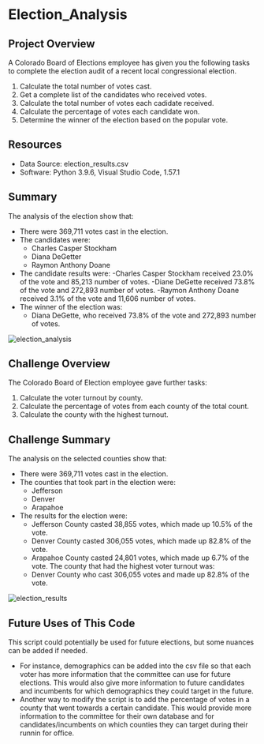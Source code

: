 # Election_Analysis

## Project Overview
A Colorado Board of Elections employee has given you the following tasks to complete the election audit of a recent local congressional election.

1. Calculate the total number of votes cast.
2. Get a complete list of the candidates who received votes.
3. Calculate the total number of votes each cadidate received.
4. Calculate the percentage of votes each candidate won.
5. Determine the winner of the election based on the popular vote.

## Resources
- Data Source: election_results.csv
- Software: Python 3.9.6, Visual Studio Code, 1.57.1

## Summary
The analysis of the election show that:
- There were 369,711 votes cast in the election.
- The candidates were:
  - Charles Casper Stockham
  - Diana DeGetter
  - Raymon Anthony Doane
- The candidate results were:
  -Charles Casper Stockham received 23.0% of the vote and 85,213 number of votes.
  -Diane DeGette received 73.8% of the vote and 272,893 number of votes.
  -Raymon Anthony Doane received 3.1% of the vote and 11,606 number of votes.
- The winner of the election was:
  - Diana DeGette, who received 73.8% of the vote and 272,893 number of votes.

![election_analysis](https://user-images.githubusercontent.com/46951897/125124810-4b7fb200-e0be-11eb-89a0-d96843120c77.PNG)

 
## Challenge Overview
The Colorado Board of Election employee gave further tasks:

1. Calculate the voter turnout by county.
2. Calculate the percentage of votes from each county of the total count.
3. Calculate the county with the highest turnout.

## Challenge Summary
The analysis on the selected counties show that:
- There were 369,711 votes cast in the election.
- The counties that took part in the election were:
    - Jefferson
    - Denver
    - Arapahoe
- The results for the election were:
    - Jefferson County casted 38,855 votes, which made up 10.5% of the vote.
    - Denver County casted 306,055 votes, which made up 82.8% of the vote.
    - Arapahoe County casted 24,801 votes, which made up 6.7% of the vote.
The county that had the highest voter turnout was:
  - Denver County who cast 306,055 votes and made up 82.8% of the vote.

![election_results](https://user-images.githubusercontent.com/46951897/125124899-723de880-e0be-11eb-93ce-09ee0d2b5844.PNG)

## Future Uses of This Code
This script could potentially be used for future elections, but some nuances can be added if needed.
- For instance, demographics can be added into the csv file so that each voter has more information that the committee can use for future elections. This would also give more information to future candidates and incumbents for which demographics they could target in the future.
- Another way to modify the script is to add the percentage of votes in a county that went towards a certain candidate. This would provide more information to the committee for their own database and for candidates/incumbents on which counties they can target during their runnin for office.
